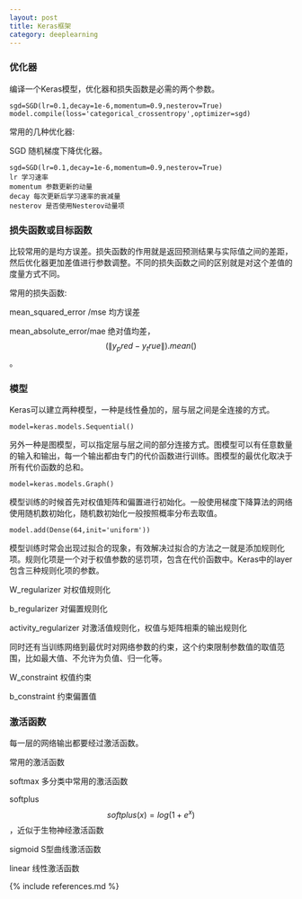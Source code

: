 ```yaml
---
layout: post
title: Keras框架
category: deeplearning
---
```


### 优化器 ###
编译一个Keras模型，优化器和损失函数是必需的两个参数。


	sgd=SGD(lr=0.1,decay=1e-6,momentum=0.9,nesterov=True)
	model.compile(loss='categorical_crossentropy',optimizer=sgd)

常用的几种优化器:

SGD 随机梯度下降优化器。

	sgd=SGD(lr=0.1,decay=1e-6,momentum=0.9,nesterov=True)
	lr 学习速率
	momentum 参数更新的动量
	decay 每次更新后学习速率的衰减量
	nesterov 是否使用Nesterov动量项

### 损失函数或目标函数 ###
比较常用的是均方误差。损失函数的作用就是返回预测结果与实际值之间的差距，然后优化器更加差值进行参数调整。不同的损失函数之间的区别就是对这个差值的度量方式不同。

常用的损失函数:

mean_squared_error /mse 均方误差

mean_absolute_error/mae 绝对值均差，$$ (\left \| y_pred-y_true \right \|).mean() $$。

### 模型 ###
Keras可以建立两种模型，一种是线性叠加的，层与层之间是全连接的方式。

	model=keras.models.Sequential()

另外一种是图模型，可以指定层与层之间的部分连接方式。图模型可以有任意数量的输入和输出，每一个输出都由专门的代价函数进行训练。图模型的最优化取决于所有代价函数的总和。

	model=keras.models.Graph()

模型训练的时候首先对权值矩阵和偏置进行初始化。一般使用梯度下降算法的网络使用随机数初始化，随机数初始化一般按照概率分布去取值。

	model.add(Dense(64,init='uniform'))

模型训练时常会出现过拟合的现象，有效解决过拟合的方法之一就是添加规则化项。规则化项是一个对于权值参数的惩罚项，包含在代价函数中。Keras中的layer包含三种规则化项的参数。

W_regularizer  对权值规则化

b_regularizer  对偏置规则化

activity_regularizer  对激活值规则化，权值与矩阵相乘的输出规则化

同时还有当训练网络到最优时对网络参数的约束，这个约束限制参数值的取值范围，比如最大值、不允许为负值、归一化等。

W_constraint      权值约束

b_constraint      约束偏置值




### 激活函数 ###
每一层的网络输出都要经过激活函数。

常用的激活函数

softmax  多分类中常用的激活函数

softplus $$ softplus(x)=log(1+e^{x}) $$，近似于生物神经激活函数

sigmoid  S型曲线激活函数

linear   线性激活函数



{% include references.md %}

